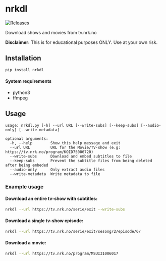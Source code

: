 # nrkdl

<a href="https://github.com/jenslys/nrkdl/releases/"><img src="https://img.shields.io/github/v/release/jenslys/nrkdl.svg" alt="Releases"></a>

Download shows and movies from tv.nrk.no

**Disclaimer:** This is for educational purposes ONLY. Use at your own risk.

## Installation

```bash
pip install nrkdl
```

#### System requirements

- python3
- ffmpeg

## Usage

```
usage: nrkdl.py [-h] --url URL [--write-subs] [--keep-subs] [--audio-only] [--write-metadata]

optional arguments:
  -h, --help        Show this help message and exit
  --url URL         URL for the Movie/TV-show (e.g: https://tv.nrk.no/program/KOID75006720)
  --write-subs      Download and embed subtitles to file
  --keep-subs       Prevent the subtitle files from being deleted after being embeded
  --audio-only      Only extract audio files
  --write-metadata  Write metadata to file
```

### Example usage

#### Download an entire tv-show with subtitles:

```bash
nrkdl --url https://tv.nrk.no/serie/exit --write-subs
```

#### Download a single tv-show episode:

```bash
nrkdl --url https://tv.nrk.no/serie/exit/sesong/2/episode/6/
```

#### Download a movie:

```bash
nrkdl --url https://tv.nrk.no/program/MSUI31006017
```
